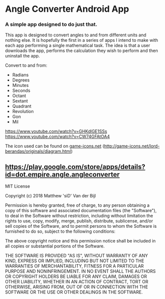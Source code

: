 # Angle Converter Android App
### A simple app designed to do just that.

This app is designed to convert angles to and from different units and nothing else. It is hopefully the first in a series of apps I intend to make with each app performing a single mathematical task. The idea is that a user downloads the app, performs the calculation they wish to perform and then uninstall the app.

Convert to and from:
* Radians
* Degrees
* Minutes
* Seconds
* Octant
* Sextant
* Quadrant
* Revolution
* Gon
* Mil

https://www.youtube.com/watch?v=GHKdlGE1SSs
https://www.youtube.com/watch?v=CW74GFAtOA4

The icon used can be found on [game-icons.net](http://game-icons.net/)
(http://game-icons.net/lord-berandas/originals/diagram.html)

## https://play.google.com/store/apps/details?id=dot.empire.angle.angleconverter

MIT License

Copyright (c) 2018 Matthew 'siD' Van der Bijl

Permission is hereby granted, free of charge, to any person obtaining a copy
of this software and associated documentation files (the "Software"), to deal
in the Software without restriction, including without limitation the rights
to use, copy, modify, merge, publish, distribute, sublicense, and/or sell
copies of the Software, and to permit persons to whom the Software is
furnished to do so, subject to the following conditions:

The above copyright notice and this permission notice shall be included in all
copies or substantial portions of the Software.

THE SOFTWARE IS PROVIDED "AS IS", WITHOUT WARRANTY OF ANY KIND, EXPRESS OR
IMPLIED, INCLUDING BUT NOT LIMITED TO THE WARRANTIES OF MERCHANTABILITY,
FITNESS FOR A PARTICULAR PURPOSE AND NONINFRINGEMENT. IN NO EVENT SHALL THE
AUTHORS OR COPYRIGHT HOLDERS BE LIABLE FOR ANY CLAIM, DAMAGES OR OTHER
LIABILITY, WHETHER IN AN ACTION OF CONTRACT, TORT OR OTHERWISE, ARISING FROM,
OUT OF OR IN CONNECTION WITH THE SOFTWARE OR THE USE OR OTHER DEALINGS IN THE
SOFTWARE.
